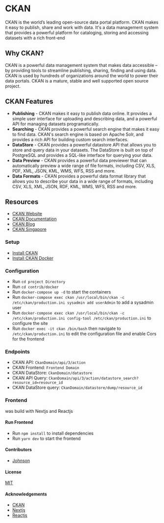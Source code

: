 # CKAN
CKAN is the world’s leading open-source data portal platform. CKAN makes it easy to publish, share and work with data. It's a data management system that provides a powerful platform for cataloging, storing and accessing datasets with a rich front-end

## Why CKAN?
CKAN is a powerful data management system that makes data accessible – by providing tools to streamline publishing, sharing, finding and using data. CKAN is used by hundreds of organizations around the world to power their data portals. CKAN is a mature, stable and well supported open source project.

## CKAN Features
* **Publishing** - CKAN makes it easy to publish data online. It provides a simple user interface for uploading and describing data, and a powerful API for managing datasets programatically.
* **Searching** - CKAN provides a powerful search engine that makes it easy to find data. CKAN's search engine is based on Apache Solr, and provides a rich API for building custom search interfaces.
* **DataStore** - CKAN provides a powerful datastore API that allows you to store and query data in your datasets. The DataStore is built on top of PostgreSQL and provides a SQL-like interface for querying your data.
* **Data Preview** - CKAN provides a powerful data previewer that can automatically preview a wide range of file formats, including CSV, XLS, PDF, XML, JSON, KML, WMS, WFS, RSS and more.
* **Data Formats** - CKAN provides a powerful data format library that allows you to describe your data in a wide range of formats, including CSV, XLS, XML, JSON, RDF, KML, WMS, WFS, RSS and more.

## Resources
* [CKAN Website](http://ckan.org)
* [CKAN Documentation](http://docs.ckan.org)
* [CKAN Blog](http://blog.ckan.org)
* [CKAN Singapore](https://data.gov.sg/)

### Setup
* [Install CKAN](http://docs.ckan.org/en/latest/maintaining/installing/install-from-package.html)
* [Install CKAN Docker](https://docs.ckan.org/en/latest/maintaining/installing/install-from-docker-compose.html)

### Configuration
* Run ``cd project Directory``
* Run ``cd contrib/docker``
* Run ``docker-compose up -d`` to start the containers
* Run ``docker-compose exec ckan /usr/local/bin/ckan -c /etc/ckan/production.ini sysadmin add userAdmin`` to add a sysadmin user
* Run ``docker-compose exec ckan /usr/local/bin/ckan -c /etc/ckan/production.ini config-tool /etc/ckan/production.ini`` to configure the site
* Run ``docker exec -it ckan /bin/bash`` then navigate to `` /etc/ckan/production.ini`` to edit the configuration file and enable Cors for the frontend

### Endpoints
* CKAN API: ``CkanDomain/api/3/action``
* CKAN Frontend: ``Frontend Domain``
* CKAN DataStore: ``CkanDomain/datastore``
* CKAN API Query: ``CkanDomain/api/3/action/datastore_search?resource_id=resource_id``
* CKAN DataStore query: ```CkanDomain/datastore/dump/resource_id```

### Frontend
was build with Nextjs and Reactjs
#### Run Frontend
* Run ``npm install`` to install dependencies
* Run ``yarn dev`` to start the frontend

#### Contributors
* [Johnson](https://github.com/joshwambere)

#### License
[MIT](https://choosealicense.com/licenses/mit/)

#### Acknowledgements
* [CKAN](https://ckan.org/)
* [Nextjs](https://nextjs.org/)
* [Reactjs](https://reactjs.org/)
